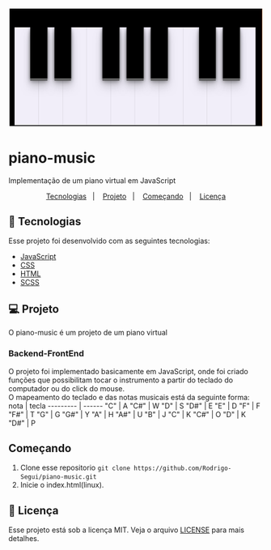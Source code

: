 <h1 align="center">
    <img alt="piano-music" title="#delicinha" src="sources/piano.png" width="500px" />
</h1>

# piano-music
Implementação de um piano virtual em JavaScript

<p align="center">
  <a href="#rocket-tecnologias">Tecnologias</a>&nbsp;&nbsp;&nbsp;|&nbsp;&nbsp;&nbsp;
  <a href="#💻-projeto">Projeto</a>&nbsp;&nbsp;&nbsp;|&nbsp;&nbsp;&nbsp;
  <a href="#começando">Começando</a>&nbsp;&nbsp;&nbsp;|&nbsp;&nbsp;&nbsp;
  <a href="#memo-licença">Licença</a>
</p>

## :rocket: Tecnologias

Esse projeto foi desenvolvido com as seguintes tecnologias:

- [JavaScript](https://developer.mozilla.org/pt-BR/docs/Web/JavaScript)
- [CSS](https://developer.mozilla.org/pt-BR/docs/Web/CSS)
- [HTML](https://developer.mozilla.org/pt-BR/docs/Web/HTML)
- [SCSS](https://sass-lang.com/)

## 💻 Projeto
 
O piano-music é um projeto de um piano virtual 
### Backend-FrontEnd
 
 O projeto foi implementado basicamente em JavaScript, onde foi criado funções que possibilitam tocar o instrumento a partir do teclado do computador ou do click do mouse.<br>
 O mapeamento do teclado e das notas musicais está da seguinte forma:
nota      | tecla
--------- | ------
"C"       | A
"C#"      | W
"D"       | S
"D#"      | E
"E"       | D
"F"       | F
"F#"      | T
"G"       | G
"G#"      | Y
"A"       | H
"A#"      | U
"B"       | J
"C"       | K
"C#"      | O
"D"       | K
"D#"      | P
 

## Começando

 1. Clone esse repositorio ```git clone https://github.com/Rodrigo-Segui/piano-music.git```
 2. Inicie o index.html(linux).
  
 ## :memo: Licença

Esse projeto está sob a licença MIT. Veja o arquivo [LICENSE](https://github.com/Rodrigo-Segui/piano-music/blob/master/LICENSE) para mais detalhes.
